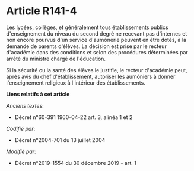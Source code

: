 # Article R141-4

Les lycées, collèges, et généralement tous établissements publics d'enseignement du niveau du second degré ne recevant pas
d'internes et non encore pourvus d'un service d'aumônerie peuvent en être dotés, à la demande de parents d'élèves. La
décision est prise par le recteur d'académie dans des conditions et selon des procédures déterminées par arrêté du ministre
chargé de l'éducation.

Si la sécurité ou la santé des élèves le justifie, le recteur d'académie peut, après avis du chef d'établissement, autoriser
les aumôniers à donner l'enseignement religieux à l'intérieur des établissements.

**Liens relatifs à cet article**

_Anciens textes_:

  - Décret n°60-391 1960-04-22 art. 3, alinéa 1 et 2

_Codifié par_:

  - Décret n°2004-701 du 13 juillet 2004

_Modifié par_:

  - Décret n°2019-1554 du 30 décembre 2019 - art. 1
